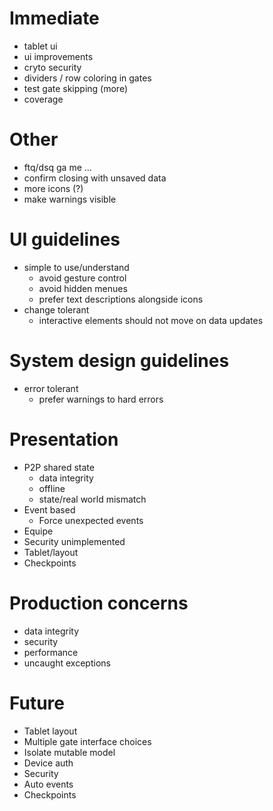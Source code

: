 
# Immediate
 - tablet ui
 - ui improvements
 - cryto security
 - dividers / row coloring in gates
 - test gate skipping (more)
 - coverage

# Other
 - ftq/dsq ga me ...
 - confirm closing with unsaved data
 - more icons (?)
 - make warnings visible

# UI guidelines
 - simple to use/understand
	- avoid gesture control
	- avoid hidden menues
	- prefer text descriptions alongside icons
 - change tolerant
	- interactive elements should not move on data updates

# System design guidelines
 - error tolerant
	- prefer warnings to hard errors

# Presentation
 - P2P shared state
	- data integrity
	- offline
	- state/real world mismatch
 - Event based
	- Force unexpected events
 - Equipe
 - Security unimplemented
 - Tablet/layout
 - Checkpoints

# Production concerns
 - data integrity
 - security
 - performance
 - uncaught exceptions

# Future
 - Tablet layout
 - Multiple gate interface choices
 - Isolate mutable model
 - Device auth
 - Security
 - Auto events
 - Checkpoints
